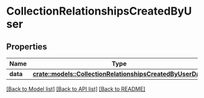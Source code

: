# CollectionRelationshipsCreatedByUser

## Properties

Name | Type | Description | Notes
------------ | ------------- | ------------- | -------------
**data** | [**crate::models::CollectionRelationshipsCreatedByUserData**](CollectionRelationships_created_by_user_data.md) |  | 

[[Back to Model list]](../README.md#documentation-for-models) [[Back to API list]](../README.md#documentation-for-api-endpoints) [[Back to README]](../README.md)


